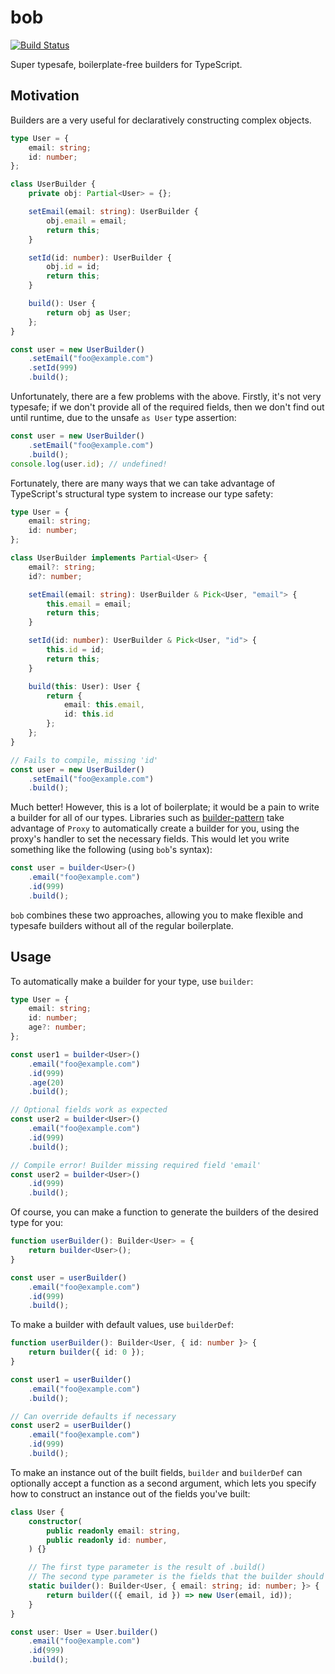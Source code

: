 # bob

[![Build Status](https://travis-ci.com/nprindle/bob.svg?branch=master)](https://travis-ci.com/nprindle/bob)

Super typesafe, boilerplate-free builders for TypeScript.

## Motivation

Builders are a very useful for declaratively constructing complex objects.

```typescript
type User = {
    email: string;
    id: number;
};

class UserBuilder {
    private obj: Partial<User> = {};

    setEmail(email: string): UserBuilder {
        obj.email = email;
        return this;
    }

    setId(id: number): UserBuilder {
        obj.id = id;
        return this;
    }

    build(): User {
        return obj as User;
    };
}

const user = new UserBuilder()
    .setEmail("foo@example.com")
    .setId(999)
    .build();
```

Unfortunately, there are a few problems with the above. Firstly, it's not very
typesafe; if we don't provide all of the required fields, then we don't find out
until runtime, due to the unsafe `as User` type assertion:

```typescript
const user = new UserBuilder()
    .setEmail("foo@example.com")
    .build();
console.log(user.id); // undefined!
```

Fortunately, there are many ways that we can take advantage of TypeScript's
structural type system to increase our type safety:

```typescript
type User = {
    email: string;
    id: number;
};

class UserBuilder implements Partial<User> {
    email?: string;
    id?: number;

    setEmail(email: string): UserBuilder & Pick<User, "email"> {
        this.email = email;
        return this;
    }

    setId(id: number): UserBuilder & Pick<User, "id"> {
        this.id = id;
        return this;
    }

    build(this: User): User {
        return {
            email: this.email,
            id: this.id
        };
    };
}

// Fails to compile, missing 'id'
const user = new UserBuilder()
    .setEmail("foo@example.com")
    .build();
```

Much better! However, this is a lot of boilerplate; it would be a pain to write
a builder for all of our types. Libraries such as
[builder-pattern](https://github.com/Vincent-Pang/builder-pattern) take
advantage of `Proxy` to automatically create a builder for you, using the
proxy's handler to set the necessary fields. This would let you write something
like the following (using `bob`'s syntax):

```typescript
const user = builder<User>()
    .email("foo@example.com")
    .id(999)
    .build();
```

`bob` combines these two approaches, allowing you to make flexible and typesafe
builders without all of the regular boilerplate.

## Usage

To automatically make a builder for your type, use `builder`:

```typescript
type User = {
    email: string;
    id: number;
    age?: number;
};

const user1 = builder<User>()
    .email("foo@example.com")
    .id(999)
    .age(20)
    .build();

// Optional fields work as expected
const user2 = builder<User>()
    .email("foo@example.com")
    .id(999)
    .build();

// Compile error! Builder missing required field 'email'
const user2 = builder<User>()
    .id(999)
    .build();
```

Of course, you can make a function to generate the builders of the desired type
for you:

```typescript
function userBuilder(): Builder<User> = {
    return builder<User>();
}

const user = userBuilder()
    .email("foo@example.com")
    .id(999)
    .build();
```

To make a builder with default values, use `builderDef`:

```typescript
function userBuilder(): Builder<User, { id: number }> {
    return builder({ id: 0 });
}

const user1 = userBuilder()
    .email("foo@example.com")
    .build();

// Can override defaults if necessary
const user2 = userBuilder()
    .email("foo@example.com")
    .id(999)
    .build();
```

To make an instance out of the built fields, `builder` and `builderDef` can
optionally accept a function as a second argument, which lets you specify how to
construct an instance out of the fields you've built:

```typescript
class User {
    constructor(
        public readonly email: string,
        public readonly id: number,
    ) {}

    // The first type parameter is the result of .build()
    // The second type parameter is the fields that the builder should have
    static builder(): Builder<User, { email: string; id: number; }> {
        return builder(({ email, id }) => new User(email, id));
    }
}

const user: User = User.builder()
    .email("foo@example.com")
    .id(999)
    .build();
```

